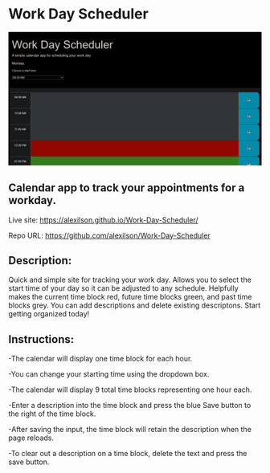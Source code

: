 # Work Day Scheduler

![Image showing front page of app.](./Assets/images/screenshot.png)

## Calendar app to track your appointments for a workday.

Live site: https://alexilson.github.io/Work-Day-Scheduler/

Repo URL: https://github.com/alexilson/Work-Day-Scheduler

## Description:

Quick and simple site for tracking your work day. Allows you to select the start time of your day so it can be adjusted to any schedule. Helpfully makes the current time block red,
future time blocks green, and past time blocks grey. You can add descriptions and delete existing descriptons. Start getting organized today!

## Instructions:

-The calendar will display one time block for each hour.

-You can change your starting time using the dropdown box.

-The calendar will display 9 total time blocks representing one hour each.

-Enter a description into the time block and press the blue Save button to the right of the time block.

-After saving the input, the time block will retain the description when the page reloads.

-To clear out a description on a time block, delete the text and press the save button.


